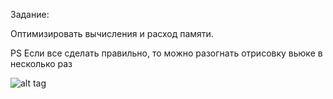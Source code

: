 Задание:

Оптимизировать вычисления и расход памяти. 

PS Если все сделать правильно, то можно разогнать отрисовку вьюке в несколько раз

![alt tag](https://github.com/IlyaSergeev/YamblzHardOperations/blob/master/task_image.png)
